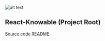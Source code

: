 ![alt text](https://github.com/corlogix/knowable-dom/blob/main/docs/knowable-dom.png?raw=true)

## React-Knowable (Project Root)

[Source code README](./src/README.md)

